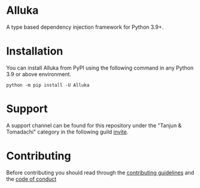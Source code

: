# Alluka

A type based dependency injection framework for Python 3.9+.

# Installation

You can install Alluka from PyPI using the following command in any Python 3.9 or above environment.

```
python -m pip install -U Alluka
```

# Support

A support channel can be found for this repository under the "Tanjun & Tomadachi" category in
the following guild [invite](https://discord.gg/Jx4cNGG).

# Contributing

Before contributing you should read through the
[contributing guidelines](https://github.com/FasterSpeeding/Alluka/blob/master/CONTRIBUTING.md) and
the [code of conduct](https://github.com/FasterSpeeding/Alluka/blob/master/CODE_OF_CONDUCT.md)
